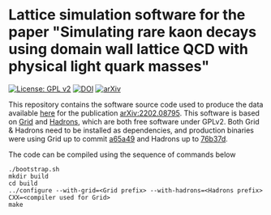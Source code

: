 # Lattice simulation software for the paper "Simulating rare kaon decays using domain wall lattice QCD with physical light quark masses"
[![License: GPL v2](https://img.shields.io/badge/License-GPL_v2-blue.svg)](https://www.gnu.org/licenses/old-licenses/gpl-2.0.en.html) [![DOI](https://zenodo.org/badge/DOI/10.5281/zenodo.6369185.svg)](https://doi.org/10.5281/zenodo.6369185) [![arXiv](https://img.shields.io/badge/arXiv-2202.08795-b31b1b.svg)](https://arxiv.org/abs/2202.08795)

This repository contains the software source code used to produce the data available [here](https://github.com/aportelli/dp008-rarek-data) for the publication [arXiv:2202.08795](https://arxiv.org/abs/2202.08795). This software is based on [Grid](https://github.com/paboyle/Grid) and [Hadrons](https://github.com/aportelli/Hadrons), which are both free software under GPLv2. Both Grid & Hadrons need to be installed as dependencies, and production binaries were using Grid up to commit [a65a49](https://github.com/paboyle/Grid/tree/a65a497baed751eccf6a0e428b30c98e77570416) and Hadrons up to [76b37d](https://github.com/aportelli/Hadrons/tree/76b37db43095854205648462bb3f2d814c69a904).

The code can be compiled using the sequence of commands below
```
./bootstrap.sh
mkdir build
cd build
../configure --with-grid=<Grid prefix> --with-hadrons=<Hadrons prefix> CXX=<compiler used for Grid>
make
```
